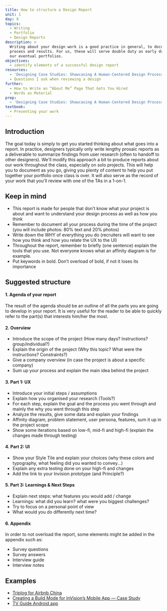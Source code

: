 ```yaml
---
title: How to structure a Design Report
unit: 1
day: 9
topics:
  - Writing
  - Portfolio
  - Design Reports
description: >
  Writing about your design work is a good practice in general, to document your
  process and results. For us, these will serve double duty as early drafts of
  our eventual portfolios.
objectives:
  - identify elements of a successful design report
resources:
  - 'Designing Case Studies: Showcasing A Human-Centered Design Process'
  - Questions I ask when reviewing a design
further:
  - How to Write an “About Me” Page That Gets You Hired
  - Words as Material
prep:
  - 'Designing Case Studies: Showcasing A Human-Centered Design Process'
textbook:
  - Presenting your work
---
```

## Introduction

The goal today is simply to get you started thinking about what goes into a report. In practice, designers typically only write lengthy prosaic reports as a deliverable to summarize findings from user research (often to handoff to other designers). We'll modify this approach a bit to produce reports about our work throughout the class, especially on solo projects. This will help you to document as you go, giving you plenty of content to help you put together your portfolio once class is over. It will also serve as the record of your work that you'll review with one of the TAs in a 1-on-1.

## Keep in mind

* This report is made for people that don’t know what your project is about and want to understand your design process as well as how you think
* Remember to document all your process during the time of the project (you will include photos: 80% text and 20% photos)
* Write down the WHY of everything you do (recruiters will want to see how you think and how you relate the UX to the UI)
* Throughout the report, remember to briefly (one sentence) explain the tools that you use. Not everyone knows what an affinity diagram is for example.
* Put keywords in bold. Don’t overload of bold, if not it loses its importance

## Suggested structure

#### 1. Agenda of your report

The result of the agenda should be an outline of all the parts you are going to develop in your report. It is very useful for the reader to be able to quickly refer to the part(s) that interests him/her the most.

#### 2. Overview

* Introduce the scope of the project (How many days? Instructions? group/individual?)
* Explain the origin of the project (Why this topic? What were the instructions? Constraints?)
* Give a company overview (in case the project is about a specific company)
* Sum up your process and explain the main idea behind the project

#### 3. Part 1: UX

* Introduce your initial steps / assumptions
* Explain how you organised your research (Tools?)
* For each step, explain the goal and the process you went through and mainly the why you went through this step
* Analyze the results, give some data and explain your findings
* Affinity diagram, problem statement, user persona, features, sum it up in the project scope
* Show some iterations based on low-fi, mid-fi and high-fi (explain the changes made through testing)

#### 4. Part 2: UI

* Show your Style Tile and explain your choices (why these colors and typography, what feeling did you wanted to convey...)
* Explain any extra testing done on your high-fi and changes
* Add the link to your Invision prototype (and Principle?)

#### 5. Part 3: Learnings & Next Steps

* Explain next steps: what features you would add / change
* Learnings: what did you learn? what were you biggest challenges?
* Try to focus on a personal point of view
* What would you do differently next time?

#### 6. Appendix

In order to not overload the report, some elements might be added in the appendix such as:

* Survey questions
* Survey answers
* Interview guide
* Interview notes

## Examples

* [Triplog for Airbnb China](http://airbnbtriplog.com)
* [Creating a Build Mode for InVision’s Mobile App — Case Study](https://medium.com/nyc-design/creating-a-build-mode-for-the-invision-mobile-app-f241aa66e4af)
* [TV Guide Android app](http://abdussalam.pk/project/tv-guide-app)
